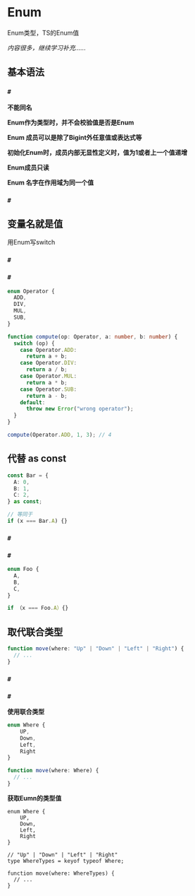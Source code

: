 # Enum

Enum类型，TS的Enum值

*内容很多，继续学习补充......*



## 基本语法

### `#`

**不能同名**

**Enum作为类型时，并不会校验值是否是Enum**

**Enum 成员可以是除了Bigint外任意值或表达式等**

**初始化Enum时，成员内部无显性定义时，值为1或者上一个值递增**

**Enum成员只读**

**Enum 名字在作用域为同一个值**

### `#`



## 变量名就是值

用Enum写switch

### `#`

### `#`

```ts
enum Operator {
  ADD,
  DIV,
  MUL,
  SUB,
}

function compute(op: Operator, a: number, b: number) {
  switch (op) {
    case Operator.ADD:
      return a + b;
    case Operator.DIV:
      return a / b;
    case Operator.MUL:
      return a * b;
    case Operator.SUB:
      return a - b;
    default:
      throw new Error("wrong operator");
  }
}

compute(Operator.ADD, 1, 3); // 4
```



## 代替 as const

```ts
const Bar = {
  A: 0,
  B: 1,
  C: 2,
} as const;

// 等同于
if (x === Bar.A) {}
```

### `#`

### `#`

```ts
enum Foo {
  A,
  B,
  C,
}

if （x === Foo.A）{}
```



## 取代联合类型

```ts
function move(where: "Up" | "Down" | "Left" | "Right") {
  // ...
}
```

### `#`

### `#`

**使用联合类型**

```ts
enum Where {
	UP,
	Down,
	Left,
	Right
}

function move(where: Where) {
  // ...
}
```



**获取Eumn的类型值**

```tsx
enum Where {
	UP,
	Down,
	Left,
	Right
}

// "Up" | "Down" | "Left" | "Right"
type WhereTypes = keyof typeof Where;

function move(where: WhereTypes) {
  // ...
}
```

